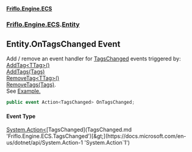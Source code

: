 #### [Friflo.Engine.ECS](index.md 'index')
### [Friflo.Engine.ECS](Friflo.Engine.ECS.md 'Friflo.Engine.ECS').[Entity](Entity.md 'Friflo.Engine.ECS.Entity')

## Entity.OnTagsChanged Event

Add / remove an event handler for [TagsChanged](TagsChanged.md 'Friflo.Engine.ECS.TagsChanged') events triggered by:<br/>[AddTag&lt;TTag&gt;()](Entity.AddTag_TTag_().md 'Friflo.Engine.ECS.Entity.AddTag<TTag>()')<br/>[AddTags(Tags)](Entity.AddTags(Tags).md 'Friflo.Engine.ECS.Entity.AddTags(Friflo.Engine.ECS.Tags)')<br/>[RemoveTag&lt;TTag&gt;()](Entity.RemoveTag_TTag_().md 'Friflo.Engine.ECS.Entity.RemoveTag<TTag>()')<br/>[RemoveTags(Tags)](Entity.RemoveTags(Tags).md 'Friflo.Engine.ECS.Entity.RemoveTags(Friflo.Engine.ECS.Tags)').<br/>
See <a href="https://github.com/friflo/Friflo.Json.Fliox/wiki/Examples-~-General#event">Example.</a>

```csharp
public event Action<TagsChanged> OnTagsChanged;
```

#### Event Type
[System.Action&lt;](https://docs.microsoft.com/en-us/dotnet/api/System.Action-1 'System.Action`1')[TagsChanged](TagsChanged.md 'Friflo.Engine.ECS.TagsChanged')[&gt;](https://docs.microsoft.com/en-us/dotnet/api/System.Action-1 'System.Action`1')